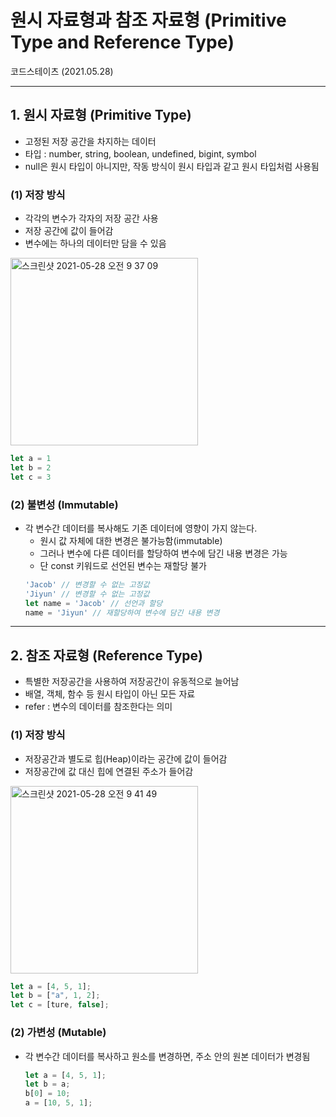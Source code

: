 # 원시 자료형과 참조 자료형 (Primitive Type and Reference Type)
코드스테이츠 (2021.05.28)

***

## 1. 원시 자료형 (Primitive Type)
- 고정된 저장 공간을 차지하는 데이터
- 타입 : number, string, boolean, undefined, bigint, symbol
- null은 원시 타입이 아니지만, 작동 방식이 원시 타입과 같고 원시 타입처럼 사용됨

### (1) 저장 방식
- 각각의 변수가 각자의 저장 공간 사용
- 저장 공간에 값이 들어감
- 변수에는 하나의 데이터만 담을 수 있음

<img width="300" alt="스크린샷 2021-05-28 오전 9 37 09" src="https://user-images.githubusercontent.com/80403988/119914669-aee4d300-bf9b-11eb-8820-b26184a78dae.png">

  ```js
  let a = 1
  let b = 2
  let c = 3
```

### (2) 불변성 (Immutable)
- 각 변수간 데이터를 복사해도 기존 데이터에 영향이 가지 않는다.
  - 원시 값 자체에 대한 변경은 불가능함(immutable)
  - 그러나 변수에 다른 데이터를 할당하여 변수에 담긴 내용 변경은 가능
  - 단 const 키워드로 선언된 변수는 재할당 불가
  ```js
  'Jacob' // 변경할 수 없는 고정값
  'Jiyun' // 변경할 수 없는 고정값
  let name = 'Jacob' // 선언과 할당
  name = 'Jiyun' // 재할당하여 변수에 담긴 내용 변경
  ```

***  

## 2. 참조 자료형 (Reference Type)
- 특별한 저장공간을 사용하여 저장공간이 유동적으로 늘어남
- 배열, 객체, 함수 등 원시 타입이 아닌 모든 자료
- refer : 변수의 데이터를 참조한다는 의미

### (1) 저장 방식
- 저장공간과 별도로 힙(Heap)이라는 공간에 값이 들어감
- 저장공간에 값 대신 힙에 연결된 주소가 들어감

<img width="300" alt="스크린샷 2021-05-28 오전 9 41 49" src="https://user-images.githubusercontent.com/80403988/119914683-b73d0e00-bf9b-11eb-9ca1-cbbcc8e77072.png">

  ```js
  let a = [4, 5, 1];
  let b = ["a", 1, 2];
  let c = [ture, false];
  ```
### (2) 가변성 (Mutable)  
- 각 변수간 데이터를 복사하고 원소를 변경하면, 주소 안의 원본 데이터가 변경됨
  ```js
  let a = [4, 5, 1];
  let b = a;
  b[0] = 10;
  a = [10, 5, 1];
  ```
  
